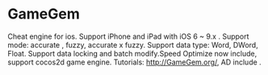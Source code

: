 # GameGem
Cheat engine for ios. Support iPhone and iPad with iOS 6 ~ 9.x . Support mode: accurate , fuzzy, accurate x fuzzy. Support data type: Word, DWord, Float. Support data locking and batch modify.Speed Optimize now include, support cocos2d game engine. Tutorials: http://GameGem.org/, AD include .
